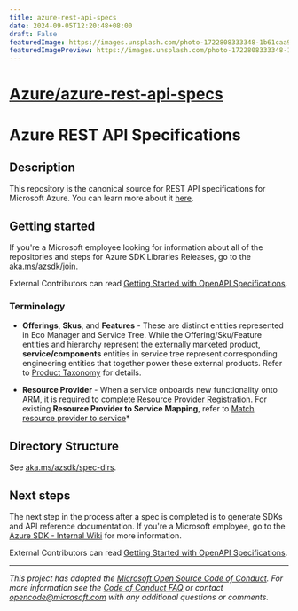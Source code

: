 ```yaml
---
title: azure-rest-api-specs
date: 2024-09-05T12:20:48+08:00
draft: False
featuredImage: https://images.unsplash.com/photo-1722808333348-1b61caa91203?ixid=M3w0NjAwMjJ8MHwxfHJhbmRvbXx8fHx8fHx8fDE3MjU1MDk5MTJ8&ixlib=rb-4.0.3
featuredImagePreview: https://images.unsplash.com/photo-1722808333348-1b61caa91203?ixid=M3w0NjAwMjJ8MHwxfHJhbmRvbXx8fHx8fHx8fDE3MjU1MDk5MTJ8&ixlib=rb-4.0.3
---
```


# [Azure/azure-rest-api-specs](https://github.com/Azure/azure-rest-api-specs)

# Azure REST API Specifications

## Description

This repository is the canonical source for REST API specifications for Microsoft Azure. You can learn more about it [here](https://eng.ms/docs/products/azure-developer-experience/design/api-specs-pr/api-repos).

## Getting started

If you're a Microsoft employee looking for information about all of the repositories and steps for Azure SDK Libraries Releases, go to the [aka.ms/azsdk/join](https://aka.ms/azsdk/join).

External Contributors can read [Getting Started with OpenAPI Specifications](https://github.com/Azure/azure-rest-api-specs/blob/main/documentation/Getting%20started%20with%20OpenAPI%20specifications.md).

<!-- Please check the [announcements page](https://github.com/Azure/azure-rest-api-specs/wiki/Announcements) for any new updates since your last visit.-->

### Terminology

- **Offerings**, **Skus**, and **Features** - These are distinct entities represented in Eco Manager and Service Tree.  While the Offering/Sku/Feature entities and hierarchy represent the externally marketed product, **service/components** entities in service tree represent corresponding engineering entities that together power these external products.  Refer to [Product Taxonomy](https://dev.azure.com/msazure/AzureWiki/_wiki/wikis/AzureWiki.wiki/40783/Service-Tree-Product-Taxonomy) for details.

- **Resource Provider** - When a service onboards new functionality onto ARM, it is required to complete [Resource Provider Registration](https://armwiki.azurewebsites.net/rp_onboarding/ResourceProviderRegistration.html).  For existing **Resource Provider to Service Mapping**, refer to [Match resource provider to service](https://docs.microsoft.com/en-us/azure/azure-resource-manager/management/azure-services-resource-providers#match-resource-provider-to-service)*

## Directory Structure

See [aka.ms/azsdk/spec-dirs](https://aka.ms/azsdk/spec-dirs).

## Next steps

The next step in the process after a spec is completed is to generate SDKs and API reference documentation. If you're a Microsoft employee, go to the [Azure SDK - Internal Wiki](https://aka.ms/jointhesdk) for more information.

External Contributors can read [Getting Started with OpenAPI Specifications](https://github.com/Azure/azure-rest-api-specs/blob/main/documentation/Getting%20started%20with%20OpenAPI%20specifications.md).

---
_This project has adopted the [Microsoft Open Source Code of Conduct](https://opensource.microsoft.com/codeofconduct/). For more information see the [Code of Conduct FAQ](https://opensource.microsoft.com/codeofconduct/faq/) or contact [opencode@microsoft.com](mailto:opencode@microsoft.com) with any additional questions or comments._

